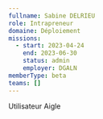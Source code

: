 ```yaml
---
fullname: Sabine DELRIEU
role: Intrapreneur
domaine: Déploiement
missions:
  - start: 2023-04-24
    end: 2023-06-30
    status: admin
    employer: DGALN
memberType: beta
teams: []
---
```

Utilisateur Aigle